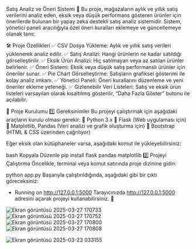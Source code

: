 Satış Analiz ve Öneri Sistemi 🚀
Bu proje, mağazaların aylık ve yıllık satış verilerini analiz eden, eksik veya düşük performans gösteren ürünler için önerilerde bulunan bir yapay zeka destekli satış analiz sistemidir.
Sistem, yönetici paneli aracılığıyla özel öneri kuralları eklemeye ve güncellemeye olanak tanır.

🛠️ Proje Özellikleri
✅ CSV Dosya Yükleme: Aylık ve yıllık satış verileri yüklenerek analiz edilir.
✅ Satış Analizi: Hangi ürünlerin ne kadar satıldığı görselleştirilir.
✅ Eksik Ürün Analizi: Hiç satılmayan veya az satılan ürünler belirlenir.
✅ Öneri Sistemi: Eksik veya düşük satış performanslı ürünler için öneriler sunar.
✅ Pie Chart Görselleştirme: Satışların grafiksel gösterimi ile kolay analiz imkanı.
✅ Yönetici Paneli: Öneri kurallarını düzenleme ve yeni öneriler ekleme yeteneği.
✅ Gizlenebilir Veri Listeleri: Satış ve eksik ürün listeleri varsayılan olarak kısaltılmış gösterilir, “Daha Fazla Göster” butonu ile açılabilir.

📂 Proje Kurulumu
1️⃣ Gereksinimler
Bu projeyi çalıştırmak için aşağıdaki araçların kurulu olması gerekir:
🔹 Python 3.x
🔹 Flask (Web uygulaması için)
🔹 Matplotlib, Pandas (Veri analizi ve grafik oluşturma için)
🔹 Bootstrap (HTML & CSS üzerinden çağrılıyor)

Eğer eksik olan kütüphaneler varsa, aşağıdaki komut ile yükleyebilirsiniz:

bash
Kopyala
Düzenle
pip install flask pandas matplotlib
2️⃣ Projeyi Çalıştırma
Öncelikle, terminal veya komut satırında proje dizinine gidin:

python app.py
Başarıyla çalıştırıldığında, aşağıdaki gibi bir çıktı göreceksiniz:
 * Running on http://127.0.0.1:5000
Tarayıcınızda http://127.0.0.1:5000 adresini açarak projeyi kullanabilirsiniz. 🎯

![Ekran görüntüsü 2025-03-27 170733](https://github.com/user-attachments/assets/95f53cf1-c1b2-4063-95ca-ff0c8f844aa2)
![Ekran görüntüsü 2025-03-27 170752](https://github.com/user-attachments/assets/cfa527a9-e50a-4564-a28f-6bc2c36ed480)
![Ekran görüntüsü 2025-03-27 170800](https://github.com/user-attachments/assets/1196cce9-bf51-482d-9ac9-950a2754600a)
![Ekran görüntüsü 2025-03-27 170808](https://github.com/user-attachments/assets/ad622ebe-62a4-4eba-9169-3acb7290a19b)


![Ekran görüntüsü 2025-03-23 033155](https://github.com/user-attachments/assets/7d2e0faa-2fd1-499d-81ff-e0e487b6a94a)
